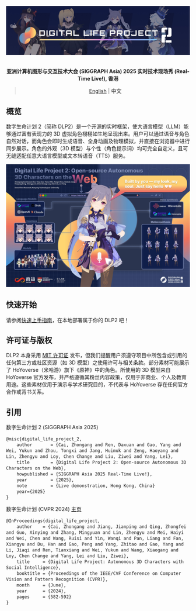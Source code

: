 <div align="center">
    <img src="_static/banner.jpg"/>
</div>

<br/>

<div align="center">

**亚洲计算机图形与交互技术大会 (SIGGRAPH Asia) 2025 实时技术现场秀 (Real-Time Live!), 香港**

> [English](README.md) | **中文**

</div>


## 概览
数字生命计划 2（简称 DLP2）是一个开源的实时框架，使大语言模型（LLM）能够通过富有表现力的 3D 虚拟角色栩栩如生地呈现出来。用户可以通过语音与角色自然对话，而角色会即时生成语音、全身动画及物理模拟，并直接在浏览器中进行同步展示。角色的外观（3D 模型）与个性（角色提示词）均可完全自定义，且可无缝适配任意大语言模型或文本转语音（TTS）服务。

<div align="center">
    <img src="_static/poster_small.jpg"/>
</div>


## 快速开始

请参阅[快速上手指南](https://dlp3d.readthedocs.io/en/latest/getting_started/quick_start.html)，在本地部署属于你的 DLP2 吧！


## 许可证与版权

DLP2 本身采用 [MIT 许可证](../LICENSE) 发布，但我们提醒用户须遵守项目中所包含或引用的任何第三方或社区资源（如 3D 模型）之使用许可与相关条款。部分素材可能展示了 HoYoverse（米哈游）旗下《原神》中的角色。所使用的 3D 模型来自 HoYoverse 官方发布，并严格遵循其粉丝内容政策，仅用于非商业、个人及教育用途。这些素材仅用于演示与学术研究目的，不代表与 HoYoverse 存在任何官方合作或背书关系。


## 引用
数字生命计划 2 (SIGGRAPH Asia 2025)
```
@misc{digital_life_project_2,
    author       = {Cai, Zhongang and Ren, Daxuan and Gao, Yang and Wei, Yukun and Zhou, Tongxi and Jang, Huimuk and Zeng, Haoyang and Lin, Zhengyu and Loy, Chen Change and Liu, Ziwei and Yang, Lei},
    title        = {Digital Life Project 2: Open-source Autonomous 3D Characters on the Web},
    howpublished = {SIGGRAPH Asia 2025 Real-Time Live!},
    year         = {2025},
    note         = {Live demonstration, Hong Kong, China}
    year={2025}
}
```
数字生命计划 (CVPR 2024) [主页](https://digital-life-project.com/)
```
@InProceedings{digital_life_project,
    author    = {Cai, Zhongang and Jiang, Jianping and Qing, Zhongfei and Guo, Xinying and Zhang, Mingyuan and Lin, Zhengyu and Mei, Haiyi and Wei, Chen and Wang, Ruisi and Yin, Wanqi and Pan, Liang and Fan, Xiangyu and Du, Han and Gao, Peng and Yang, Zhitao and Gao, Yang and Li, Jiaqi and Ren, Tianxiang and Wei, Yukun and Wang, Xiaogang and Loy, Chen Change and Yang, Lei and Liu, Ziwei},
    title     = {Digital Life Project: Autonomous 3D Characters with Social Intelligence},
    booktitle = {Proceedings of the IEEE/CVF Conference on Computer Vision and Pattern Recognition (CVPR)},
    month     = {June},
    year      = {2024},
    pages     = {582-592}
}
```
